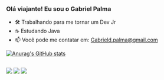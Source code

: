 ### Olá viajante! Eu sou o Gabriel Palma


- 🛠️ Trabalhando para me tornar um Dev Jr
- ☕ Estudando Java
- 📫 Você pode me contatar em: Gabrield.palma@gmail.com

[![Anurag's GitHub stats](https://github-readme-stats.vercel.app/api?username=gabrieldrozdpalma&show_icons=true&theme=chartreuse-dark)](https://github.com/anuraghazra/github-readme-stats)

##

<div>
 <a href = "gabrield.palma@gmail.com"><img src="https://img.shields.io/badge/-Gmail-%23333?style=for-the-badge&logo=gmail&logoColor=white" target="_blank"></a>
  <a href="https://www.instagram.com/gabriel_drozdpalma/" target="_blank"><img src="https://img.shields.io/badge/-Instagram-%23E4405F?style=for-the-badge&logo=instagram&logoColor=white" target="_blank"></a>
  <a href="https://www.linkedin.com/in/gabriel-palma-a217b8260/" target="_blank"><img src="https://img.shields.io/badge/-LinkedIn-%230077B5?style=for-the-badge&logo=linkedin&logoColor=white" target="_blank"></a> 
</div>
          
